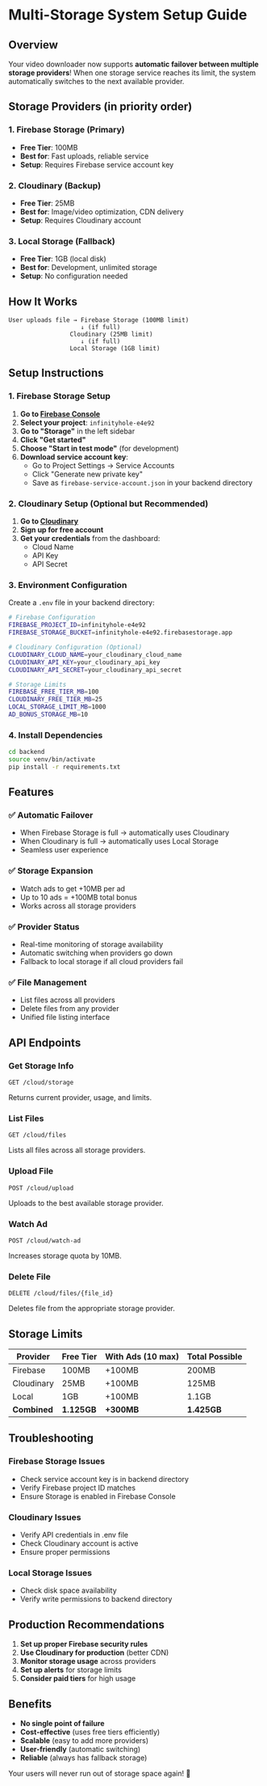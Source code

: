# Multi-Storage System Setup Guide

## Overview

Your video downloader now supports **automatic failover between multiple storage providers**! When one storage service reaches its limit, the system automatically switches to the next available provider.

## Storage Providers (in priority order)

### 1. **Firebase Storage** (Primary)
- **Free Tier**: 100MB
- **Best for**: Fast uploads, reliable service
- **Setup**: Requires Firebase service account key

### 2. **Cloudinary** (Backup)
- **Free Tier**: 25MB
- **Best for**: Image/video optimization, CDN delivery
- **Setup**: Requires Cloudinary account

### 3. **Local Storage** (Fallback)
- **Free Tier**: 1GB (local disk)
- **Best for**: Development, unlimited storage
- **Setup**: No configuration needed

## How It Works

```
User uploads file → Firebase Storage (100MB limit)
                    ↓ (if full)
                 Cloudinary (25MB limit)
                    ↓ (if full)
                 Local Storage (1GB limit)
```

## Setup Instructions

### 1. Firebase Storage Setup

1. **Go to [Firebase Console](https://console.firebase.google.com/)**
2. **Select your project**: `infinityhole-e4e92`
3. **Go to "Storage"** in the left sidebar
4. **Click "Get started"**
5. **Choose "Start in test mode"** (for development)
6. **Download service account key**:
   - Go to Project Settings → Service Accounts
   - Click "Generate new private key"
   - Save as `firebase-service-account.json` in your backend directory

### 2. Cloudinary Setup (Optional but Recommended)

1. **Go to [Cloudinary](https://cloudinary.com/)**
2. **Sign up for free account**
3. **Get your credentials** from the dashboard:
   - Cloud Name
   - API Key
   - API Secret

### 3. Environment Configuration

Create a `.env` file in your backend directory:

```bash
# Firebase Configuration
FIREBASE_PROJECT_ID=infinityhole-e4e92
FIREBASE_STORAGE_BUCKET=infinityhole-e4e92.firebasestorage.app

# Cloudinary Configuration (Optional)
CLOUDINARY_CLOUD_NAME=your_cloudinary_cloud_name
CLOUDINARY_API_KEY=your_cloudinary_api_key
CLOUDINARY_API_SECRET=your_cloudinary_api_secret

# Storage Limits
FIREBASE_FREE_TIER_MB=100
CLOUDINARY_FREE_TIER_MB=25
LOCAL_STORAGE_LIMIT_MB=1000
AD_BONUS_STORAGE_MB=10
```

### 4. Install Dependencies

```bash
cd backend
source venv/bin/activate
pip install -r requirements.txt
```

## Features

### ✅ **Automatic Failover**
- When Firebase Storage is full → automatically uses Cloudinary
- When Cloudinary is full → automatically uses Local Storage
- Seamless user experience

### ✅ **Storage Expansion**
- Watch ads to get +10MB per ad
- Up to 10 ads = +100MB total bonus
- Works across all storage providers

### ✅ **Provider Status**
- Real-time monitoring of storage availability
- Automatic switching when providers go down
- Fallback to local storage if all cloud providers fail

### ✅ **File Management**
- List files across all providers
- Delete files from any provider
- Unified file listing interface

## API Endpoints

### Get Storage Info
```http
GET /cloud/storage
```
Returns current provider, usage, and limits.

### List Files
```http
GET /cloud/files
```
Lists all files across all storage providers.

### Upload File
```http
POST /cloud/upload
```
Uploads to the best available storage provider.

### Watch Ad
```http
POST /cloud/watch-ad
```
Increases storage quota by 10MB.

### Delete File
```http
DELETE /cloud/files/{file_id}
```
Deletes file from the appropriate storage provider.

## Storage Limits

| Provider | Free Tier | With Ads (10 max) | Total Possible |
|----------|-----------|-------------------|----------------|
| Firebase | 100MB | +100MB | 200MB |
| Cloudinary | 25MB | +100MB | 125MB |
| Local | 1GB | +100MB | 1.1GB |
| **Combined** | **1.125GB** | **+300MB** | **1.425GB** |

## Troubleshooting

### Firebase Storage Issues
- Check service account key is in backend directory
- Verify Firebase project ID matches
- Ensure Storage is enabled in Firebase Console

### Cloudinary Issues
- Verify API credentials in .env file
- Check Cloudinary account is active
- Ensure proper permissions

### Local Storage Issues
- Check disk space availability
- Verify write permissions to backend directory

## Production Recommendations

1. **Set up proper Firebase security rules**
2. **Use Cloudinary for production** (better CDN)
3. **Monitor storage usage** across providers
4. **Set up alerts** for storage limits
5. **Consider paid tiers** for high usage

## Benefits

- **No single point of failure**
- **Cost-effective** (uses free tiers efficiently)
- **Scalable** (easy to add more providers)
- **User-friendly** (automatic switching)
- **Reliable** (always has fallback storage)

Your users will never run out of storage space again! 🚀
